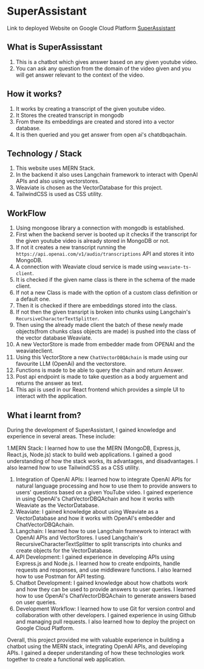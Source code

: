 # SuperAssistant

Link to deployed Website on Google Cloud Platform [SuperAssistant](https://superassisstant.uc.r.appspot.com/)

## What is SuperAssisstant
1. This is a chatbot which gives answer based on any given youtube video.
1. You can ask any question from the domain of the video given and you will get answer relevant to the context of the video.

## How it works?
1. It works by creating a transcript of the given youtube video.
1. It Stores the created transcript in mongodb
1. From there its embeddings are created and stored into a vector database.
1. It is then queried and you get answer from open ai's chatdbqachain.

## Technology / Stack 
1. This website uses MERN Stack.
1. In the backend it also uses Langchain framework to interact with OpenAI APIs and also using vectorstores.
1. Weaviate is chosen as the VectorDatabase for this project. 
1. TailwindCSS is used as CSS utility.

## WorkFlow
1. Using mongoose library a connection with mongodb is established.
1. First when the backend server is booted up it checks if the transcript for the given youtube video is already stored in MongoDB or not.
1. If not it creates a new transcript running the `https://api.openai.com/v1/audio/transcriptions` API and stores it into MongoDB.
1. A connection with Weaviate cloud service is made using `weaviate-ts-client`.
1. It is checked if the given name class is there in the schema of the made client.
1. If not a new Class is made with the option of a custom class definition or a default one. 
1. Then it is checked if there are embeddings stored into the class. 
1. If not then the given transript is broken into chunks using Langchain's `RecursiveCharacterTextSplitter`. 
1. Then using the already made client the batch of these newly made objects(from chunks class objects are made) is pushed into the class of the vector database Weaviate.
1. A new VectorStore is made from embedder made from OPENAI and the weaviateclient. 
1. Using this VectorStore a new `ChatVectorDBQAchain` is made using our favourite LLM (OpenAi) and the vectorstore.
1. Functions is made to be able to query the chain and return Answer.
1. Post api endpoint is made to take question as a body arguement and returns the answer as text.
1. This api is used in our React frontend which provides a simple UI to interact with the application.

## What i learnt from?
During the development of SuperAssistant, I gained knowledge and experience in several areas. These include:


1.MERN Stack: I learned how to use the MERN (MongoDB, Express.js, React.js, Node.js) stack to build web applications. I gained a good understanding of how the stack works, its advantages, and disadvantages. I also learned how to use TailwindCSS as a CSS utility.
1. Integration of OpenAI APIs: I learned how to integrate OpenAI APIs for natural language processing and how to use them to provide answers to users' questions based on a given YouTube video. I gained experience in using OpenAI's ChatVectorDBQAchain and how it works with Weaviate as the VectorDatabase.
1. Weaviate: I gained knowledge about using Weaviate as a VectorDatabase and how it works with OpenAI's embedder and ChatVectorDBQAchain.
1. Langchain: I learned how to use Langchain framework to interact with OpenAI APIs and VectorStores. I used Langchain's RecursiveCharacterTextSplitter to split transcripts into chunks and create objects for the VectorDatabase.
1. API Development: I gained experience in developing APIs using Express.js and Node.js. I learned how to create endpoints, handle requests and responses, and use middleware functions. I also learned how to use Postman for API testing.
1. Chatbot Development: I gained knowledge about how chatbots work and how they can be used to provide answers to user queries. I learned how to use OpenAI's ChatVectorDBQAchain to generate answers based on user queries.
1. Development Workflow: I learned how to use Git for version control and collaboration with other developers. I gained experience in using Github and managing pull requests. I also learned how to deploy the project on Google Cloud Platform.


Overall, this project provided me with valuable experience in building a chatbot using the MERN stack, integrating OpenAI APIs, and developing APIs. I gained a deeper understanding of how these technologies work together to create a functional web application.

